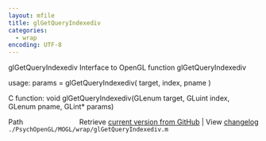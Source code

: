 ```yaml
---
layout: mfile
title: glGetQueryIndexediv
categories:
  - wrap
encoding: UTF-8
---
```


glGetQueryIndexediv  Interface to OpenGL function glGetQueryIndexediv  

usage:  params = glGetQueryIndexediv( target, index, pname )  

C function:  void glGetQueryIndexediv(GLenum target, GLuint index, GLenum pname, GLint\* params)  


<div class="code_header" style="text-align:right;">
  <span style="float:left;">Path&nbsp;&nbsp;</span> <span class="counter">Retrieve <a href=
  "https://raw.github.com/Psychtoolbox-3/Psychtoolbox-3/beta/./PsychOpenGL/MOGL/wrap/glGetQueryIndexediv.m">current version from GitHub</a> | View <a href=
  "https://github.com/Psychtoolbox-3/Psychtoolbox-3/commits/beta/./PsychOpenGL/MOGL/wrap/glGetQueryIndexediv.m">changelog</a></span>
</div>
<div class="code">
  <code>./PsychOpenGL/MOGL/wrap/glGetQueryIndexediv.m</code>
</div>
